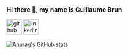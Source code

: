 ### Hi there 👋, my name is Guillaume Brun

[<img src='https://cdn.jsdelivr.net/npm/simple-icons@3.0.1/icons/github.svg' alt='github' height='40'>](https://github.com/Cereal38)  [<img src='https://cdn.jsdelivr.net/npm/simple-icons@3.0.1/icons/linkedin.svg' alt='linkedin' height='40'>](https://www.linkedin.com/in/g-brun/)  

[![Anurag's GitHub stats](https://github-readme-stats.vercel.app/api?username=Cereal38&hide=stars&show_icons=true&theme=transparent)](https://github.com/anuraghazra/github-readme-stats)

